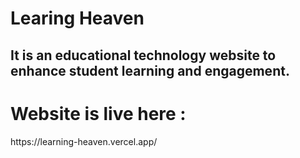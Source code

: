<h1> Learing Heaven </h1>
<h2>It is an educational technology website to enhance student learning and engagement.
</h2>
<h1 > Website is live here : </h1>
https://learning-heaven.vercel.app/
